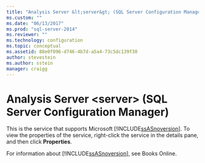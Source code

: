 ```yaml
---
title: "Analysis Server &lt;server&gt; (SQL Server Configuration Manager) | Microsoft Docs"
ms.custom: ""
ms.date: "06/13/2017"
ms.prod: "sql-server-2014"
ms.reviewer: ""
ms.technology: configuration
ms.topic: conceptual
ms.assetid: 88e0f096-d746-4b7d-a5a4-73c5dc139f30
author: stevestein
ms.author: sstein
manager: craigg
---
```

# Analysis Server &lt;server&gt; (SQL Server Configuration Manager)
  This is the service that supports Microsoft [!INCLUDE[ssASnoversion](../../includes/ssasnoversion-md.md)]. To view the properties of the service, right-click the service in the details pane, and then click **Properties**.  
  
 For information about [!INCLUDE[ssASnoversion](../../includes/ssasnoversion-md.md)], see Books Online.  
  
  
